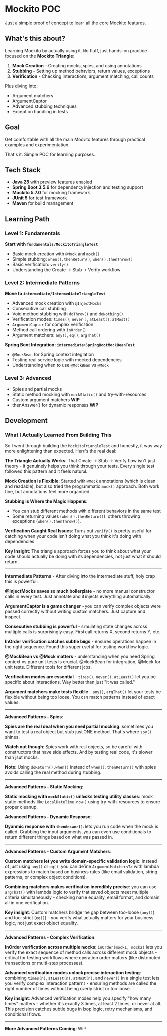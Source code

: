 # Mockito POC

Just a simple proof of concept to learn all the core Mockito features.

## What's this about?

Learning Mockito by actually using it. No fluff, just hands-on practice focused on the **Mockito Triangle**:

1. **Mock Creation** - Creating mocks, spies, and using annotations
2. **Stubbing** - Setting up method behaviors, return values, exceptions
3. **Verification** - Checking interactions, argument matching, call counts

Plus diving into:
- Argument matchers
- ArgumentCaptor
- Advanced stubbing techniques
- Exception handling in tests

## Goal

Get comfortable with all the main Mockito features through practical examples and experimentation.

That's it. Simple POC for learning purposes.

## Tech Stack

- **Java 25** with preview features enabled
- **Spring Boot 3.5.6** for dependency injection and testing support
- **Mockito 5.7.0** for mocking framework
- **JUnit 5** for test framework
- **Maven** for build management

## Learning Path

### Level 1: Fundamentals
**Start with `fundamentals/MockitoTriangleTest`**
- Basic mock creation with `@Mock` and `mock()`
- Simple stubbing: `when().thenReturn()`, `when().thenThrow()`
- Basic verification: `verify()`
- Understanding the Create → Stub → Verify workflow

### Level 2: Intermediate Patterns
**Move to `intermediate/IntermediateTriangleTest`**
- Advanced mock creation with `@InjectMocks`
- Consecutive call stubbing
- Void method stubbing with `doThrow()` and `doNothing()`
- Verification modes: `times()`, `never()`, `atLeast()`, `atMost()`
- `ArgumentCaptor` for complex verification
- Method call ordering with `inOrder()`
- Argument matchers: `any()`, `eq()`, `argThat()`

**Spring Boot Integration: `intermediate/SpringBootMockBeanTest`**
- `@MockBean` for Spring context integration
- Testing real service logic with mocked dependencies
- Understanding when to use `@MockBean` vs `@Mock`

### Level 3: Advanced
- Spies and partial mocks
- Static method mocking with `mockStatic()` and try-with-resources
- Custom argument matchers **WIP**
- thenAnswer() for dynamic responses **WIP**

## Development

### What I Actually Learned From Building This

So I went through building the `MockitoTriangleTest` and honestly, it was way more enlightening than expected. Here's the real deal:

**The Triangle Actually Works**: That Create → Stub → Verify flow isn't just theory - it genuinely helps you think through your tests. Every single test followed this pattern and it feels natural.

**Mock Creation is Flexible**: Started with `@Mock` annotations (which is clean and readable), but also tried the programmatic `mock()` approach. Both work fine, but annotations feel more organized.

**Stubbing is Where the Magic Happens**:
- You can stub different methods with different behaviors in the same test
- Some returning values (`when().thenReturn()`), others throwing exceptions (`when().thenThrow()`).

**Verification Caught Real Issues**: Turns out `verify()` is pretty useful for catching when your code isn't doing what you think it's doing with dependencies.

**Key Insight**: The triangle approach forces you to think about what your code should actually be doing with its dependencies, not just what it should return.

---

**Intermediate Patterns** - After diving into the intermediate stuff, holy crap this is powerful:

**@InjectMocks saves so much boilerplate** - no more manual constructor calls in every test. Just annotate and it injects everything automatically.

**ArgumentCaptor is a game changer** - you can verify complex objects were passed correctly without writing custom matchers. Just capture and inspect.

**Consecutive stubbing is powerful** - simulating state changes across multiple calls is surprisingly easy. First call returns X, second returns Y, etc.

**InOrder verification catches subtle bugs** - ensures operations happen in the right sequence. Found this super useful for testing workflow logic.

**@MockBean vs @Mock matters** - understanding when you need Spring context vs pure unit tests is crucial. @MockBean for integration, @Mock for unit tests. Different tools for different jobs.

**Verification modes are essential** - `times()`, `never()`, `atLeast()` let you be specific about interactions. Way better than just "it was called."

**Argument matchers make tests flexible** - `any()`, `argThat()` let your tests be flexible without being too loose. You can match patterns instead of exact values.

---

**Advanced Patterns - Spies**:

**Spies are the real deal when you need partial mocking**: sometimes you want to test a real object but stub just ONE method. That's where `spy()` shines.

**Watch out though**: Spies work with real objects, so be careful with constructors that have side effects. And by testing real code, it's slower than jsut mocks.

**Note**: Using `doReturn().when()` instead of `when().thenReturn()` with spies avoids calling the real method during stubbing.

---

**Advanced Patterns - Static Mocking**:

**Static mocking with `mockStatic()` unlocks testing utility classes**: mock static methods like `LocalDateTime.now()` using try-with-resources to ensure proper cleanup.

**Advanced Patterns - Dynamic Response**:

**Dyanmic response with `thenAnswer()`**: lets you run code when the mock is called. Grabbing the input arguments, you can even use conditionals to return different things based on what was passed in.

---

**Advanced Patterns - Custom Argument Matchers**:

**Custom matchers let you write domain-specific validation logic**: instead of just using `any()` or `eq()`, you can define `ArgumentMatcher<T>` with lambda expressions to match based on business rules (like email validation, string patterns, or complex object conditions).

**Combining matchers makes verification incredibly precise**: you can use `argThat()` with lambda logic to verify that saved objects meet multiple criteria simultaneously - checking name equality, email format, and domain all in one verification.

**Key insight**: Custom matchers bridge the gap between too-loose (`any()`) and too-strict (`eq()`) - you verify what actually matters for your business logic, not just exact object equality.

---

**Advanced Patterns - Complex Verification**:

**InOrder verification across multiple mocks**: `inOrder(mock1, mock2)` lets you verify the exact sequence of method calls across different mock objects - critical for testing workflows where operation order matters (like distributed transactions or multi-step processes).

**Advanced verification modes unlock precise interaction testing**: combining `times(n)`, `atLeast(n)`, `atMost(n)`, and `never()` in a single test lets you verify complex interaction patterns - ensuring methods are called the right number of times without being overly strict or too loose.

**Key insight**: Advanced verification modes help you specify "how many times" matters - whether it's exactly 3 times, at least 2 times, or never at all. This precision catches subtle bugs in loop logic, retry mechanisms, and conditional flows.

---

**More Advanced Patterns Coming**: WIP


